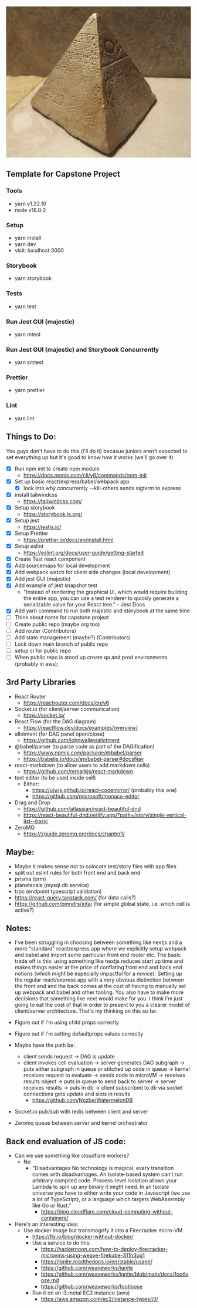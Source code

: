 <p align="center">
    <img src="./docs/img/capstone.png" alt="capstone">
</p>

## Template for Capstone Project

### Tools

- yarn v1.22.10
- node v18.0.0

### Setup

- yarn install
- yarn dev
- visit: localhost:3000

### Storybook

- yarn storybook

### Tests

- yarn test

### Run Jest GUI (majestic)

- yarn mtest

### Run Jest GUI (majestic) and Storybook Concurrently

- yarn smtest

### Prettier

- yarn prettier

### Lint

- yarn lint

## Things to Do:

You guys don't have to do this (i'll do it) becasue juniors aren't expected to set everything up but it's good to know how it works (we'll go over it)

- [x] Run npm init to create npm module
  - https://docs.npmjs.com/cli/v8/commands/npm-init
- [x] Set up basic react/express/babel/webpack app
  - [x] look into why concurrently --kill-others sends sigterm to express
- [x] install tailwindcss
  - https://tailwindcss.com/
- [x] Setup storybook
  - https://storybook.js.org/
- [x] Setup jest
  - https://jestjs.io/
- [x] Setup Prettier
  - https://prettier.io/docs/en/install.html
- [x] Setup eslint
  - https://eslint.org/docs/user-guide/getting-started
- [x] Create Test react component
- [x] Add sourcemaps for local development
- [x] Add webpack watch for client side changes (local development)
- [x] Add jest GUI (majestic)
- [x] Add example of jest snapshot test
  - "Instead of rendering the graphical UI, which would require building the entire app, you can use a test renderer to quickly generate a serializable value for your React tree." - Jest Docs
- [x] Add yarn command to run both majestic and storybook at the same time
- [ ] Think about name for capstone project
- [ ] Create public repo (maybe org too)
- [ ] Add router (Contributors)
- [ ] Add state management (maybe?) (Contributors)
- [ ] Lock down main branch of public repo
- [ ] setup ci for public repo
- [ ] When public repo is stood up create qa and prod environments (probably in aws);

## 3rd Party Libraries

- React Router
  - https://reactrouter.com/docs/en/v6
- Socket.io (for client/server communication)
  - https://socket.io/
- React Flow (for the DAG diagram)
  - https://reactflow.dev/docs/examples/overview/
- allotment (for DAG panel open/close)
  - https://github.com/johnwalley/allotment
- @babel/parser (to parse code as part of the DAGification)
  - https://www.npmjs.com/package/@babel/parser
  - https://babeljs.io/docs/en/babel-parser#docsNav
- react-markdown (to allow users to add markdown cells)
  - https://github.com/remarkjs/react-markdown
- text editor (to be used inside cell)
  - Either:
    - https://uiwjs.github.io/react-codemirror/ (probably this one)
    - https://github.com/microsoft/monaco-editor
- Drag and Drop
  - https://github.com/atlassian/react-beautiful-dnd
  - https://react-beautiful-dnd.netlify.app/?path=/story/single-vertical-list--basic
- ZeroMQ
  - https://zguide.zeromq.org/docs/chapter1/

## Maybe:

- Maybe it makes sense not to colocate test/story files with app files
- split out eslint rules for both front end and back end
- prisma (orm)
- planetscale (mysql db service)
- trpc (endpoint typescript validation)
- https://react-query.tanstack.com/ (for data calls?)
- https://github.com/pmndrs/jotai (for simple global state, i.e. which cell is active?)

## Notes:

- I've been struggling in choosing between something like nextjs and a more "standard" react/express app where we explicitly setup webpack and babel and import some particular front end router etc. The basic trade off is this: using something like nextjs reduces start up time and makes things easier at the price of conflating front end and back end notions (which might be especially impactful for a novice). Setting up the regular react/express app with a very obvious distinction between the front end and the back comes at the cost of having to manually set up webpack and babel and other tooling. You also have to make more decisions that something like next would make for you. I think i'm just going to eat the cost of that in order to present to you a clearer model of client/server architecture. That's my thinking on this so far.

- Figure out if I'm using child props correctly
- Figure out if I'm setting defaultprops values correctly

- Maybe have the path be:

  - client sends request -> DAG is update
  - client invokes cell evaluation -> server generates DAG subgraph -> puts either subgraph in queue or stitched up code in queue -> kernal receives request to evaluate -> sends code to microVM -> receives results object -> puts in queue to send back to server -> server receives results -> puts in db -> client subscribed to db via socket connections gets update and slots in results
    - https://github.com/Nozbe/WatermelonDB

- Socket.io pub/sub with redis between client and server
- Zeromq queue between server and kernel orchestrator

## Back end evaluation of JS code:

- Can we use something like cloudflare workers?
  - No
    - "Disadvantages
      No technology is magical, every transition comes with disadvantages. An Isolate-based system can’t run arbitrary compiled code. Process-level isolation allows your Lambda to spin up any binary it might need. In an Isolate universe you have to either write your code in Javascript (we use a lot of TypeScript), or a language which targets WebAssembly like Go or Rust."
      - https://blog.cloudflare.com/cloud-computing-without-containers/
- Here's an interesting idea:
  - Use docker image but transmogrify it into a Firecracker micro-VM
    - https://fly.io/blog/docker-without-docker/
    - Use a service to do this:
      - https://hackernoon.com/how-to-deploy-firecracker-microvms-using-weave-firekube-311h3ug1
      - https://ignite.readthedocs.io/en/stable/usage/
      - https://github.com/weaveworks/ignite
      - https://github.com/weaveworks/ignite/blob/main/docs/footloose.md
      - https://github.com/weaveworks/footloose
    - Run it on an i3.metal EC2 instance (aws)
      - https://aws.amazon.com/ec2/instance-types/i3/

